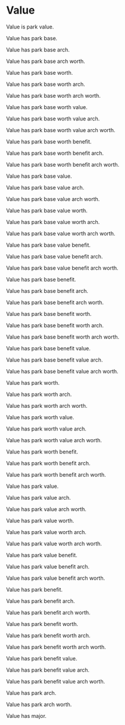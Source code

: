 # Value

Value is park value.

Value has park base.

Value has park base arch.

Value has park base arch worth.

Value has park base worth.

Value has park base worth arch.

Value has park base worth arch worth.

Value has park base worth value.

Value has park base worth value arch.

Value has park base worth value arch worth.

Value has park base worth benefit.

Value has park base worth benefit arch.

Value has park base worth benefit arch worth.

Value has park base value.

Value has park base value arch.

Value has park base value arch worth.

Value has park base value worth.

Value has park base value worth arch.

Value has park base value worth arch worth.

Value has park base value benefit.

Value has park base value benefit arch.

Value has park base value benefit arch worth.

Value has park base benefit.

Value has park base benefit arch.

Value has park base benefit arch worth.

Value has park base benefit worth.

Value has park base benefit worth arch.

Value has park base benefit worth arch worth.

Value has park base benefit value.

Value has park base benefit value arch.

Value has park base benefit value arch worth.

Value has park worth.

Value has park worth arch.

Value has park worth arch worth.

Value has park worth value.

Value has park worth value arch.

Value has park worth value arch worth.

Value has park worth benefit.

Value has park worth benefit arch.

Value has park worth benefit arch worth.

Value has park value.

Value has park value arch.

Value has park value arch worth.

Value has park value worth.

Value has park value worth arch.

Value has park value worth arch worth.

Value has park value benefit.

Value has park value benefit arch.

Value has park value benefit arch worth.

Value has park benefit.

Value has park benefit arch.

Value has park benefit arch worth.

Value has park benefit worth.

Value has park benefit worth arch.

Value has park benefit worth arch worth.

Value has park benefit value.

Value has park benefit value arch.

Value has park benefit value arch worth.

Value has park arch.

Value has park arch worth.

Value has major.